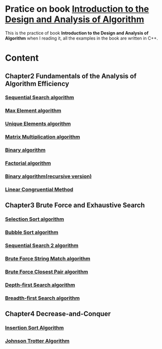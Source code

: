 # Pratice on book [Introduction to the Design and Analysis of Algorithm](https://www.amazon.com/Introduction-Design-Analysis-Algorithms-Levitin/dp/027376411X)


This is the practice of book **Introduction to the Design and Analysis of Algorithm** when I reading it, all the examples in the book are written in C++.


# Content

## Chapter2 Fundamentals of the Analysis of Algorithm Efficiency
### [Sequential Search algorithm](Chapter2/SequentialSearch.cpp)
### [Max Element algorithm](Chapter2/MaxElement.cpp)
### [Unique Elements algorithm](Chapter2/UniqueElements.cpp)
### [Matrix Multiplication algorithm](Chapter2/MatrixMultiplication.cpp)
### [Binary algorithm](Chapter2/Binary.cpp)
### [Factorial algorithm](Chapter2/Factorial.cpp)
### [Binary algorithm(recursive version)](Chapter2/BinaryRecursive.cpp)
### [Linear Congruential Method](Chapter2/Random.cpp)
## Chapter3 Brute Force and Exhaustive Search
### [Selection Sort algorithm](Chapter3/SelectionSort.cpp)
### [Bubble Sort algorithm](Chapter3/BubbleSort.cpp)
### [Sequential Search 2 algorithm](Chapter3/SequentialSearch2.cpp)
### [Brute Force String Match algorithm](Chapter3/BruteForceStringMatch.cpp)
### [Brute Force Closest Pair algorithm](Chapter3/BruteForceClosestPair.cpp)
### [Depth-first Search algorithm](Chapter3/DepthFirstSearch.cpp)
### [Breadth-first Search algorithm](Chapter3/BreadthFirstSearch.cpp)
## Chapter4 Decrease-and-Conquer
### [Insertion Sort Algorithm](Chapter4/InsertionSort.cpp)
### [Johnson Trotter Algorithm](Chapter4/JohnsonTrotter.cpp)

